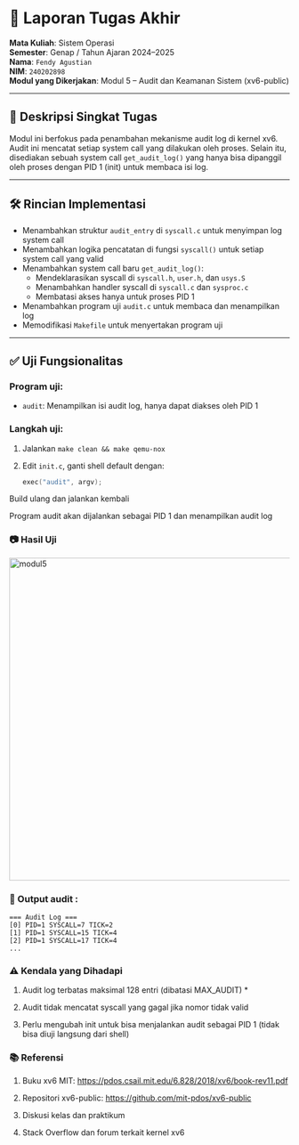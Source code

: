 # 📝 Laporan Tugas Akhir

**Mata Kuliah**: Sistem Operasi  
**Semester**: Genap / Tahun Ajaran 2024–2025  
**Nama**: `Fendy Agustian`  
**NIM**: `240202898`  
**Modul yang Dikerjakan**: Modul 5 – Audit dan Keamanan Sistem (xv6-public)

---

## 📌 Deskripsi Singkat Tugas

Modul ini berfokus pada penambahan mekanisme audit log di kernel xv6. Audit ini mencatat setiap system call yang dilakukan oleh proses. Selain itu, disediakan sebuah system call `get_audit_log()` yang hanya bisa dipanggil oleh proses dengan PID 1 (init) untuk membaca isi log.

---

## 🛠️ Rincian Implementasi

* Menambahkan struktur `audit_entry` di `syscall.c` untuk menyimpan log system call
* Menambahkan logika pencatatan di fungsi `syscall()` untuk setiap system call yang valid
* Menambahkan system call baru `get_audit_log()`:
  * Mendeklarasikan syscall di `syscall.h`, `user.h`, dan `usys.S`
  * Menambahkan handler syscall di `syscall.c` dan `sysproc.c`
  * Membatasi akses hanya untuk proses PID 1
* Menambahkan program uji `audit.c` untuk membaca dan menampilkan log
* Memodifikasi `Makefile` untuk menyertakan program uji

---

## ✅ Uji Fungsionalitas

### Program uji:
* `audit`: Menampilkan isi audit log, hanya dapat diakses oleh PID 1

### Langkah uji:
1. Jalankan `make clean && make qemu-nox`
2. Edit `init.c`, ganti shell default dengan:

   ```c
   exec("audit", argv);
Build ulang dan jalankan kembali

Program audit akan dijalankan sebagai PID 1 dan menampilkan audit log

### 📷 Hasil Uji
<img width="854" height="580" alt="modul5" src="https://github.com/user-attachments/assets/b3018d66-9126-4d40-a3f2-c786fd62f81f" />


### 📍 Output audit :

```
=== Audit Log ===
[0] PID=1 SYSCALL=7 TICK=2
[1] PID=1 SYSCALL=15 TICK=4
[2] PID=1 SYSCALL=17 TICK=4
...
```


### ⚠️ Kendala yang Dihadapi

 
1. Audit log terbatas maksimal 128 entri (dibatasi MAX_AUDIT) *

2. Audit tidak mencatat syscall yang gagal jika nomor tidak valid

3. Perlu mengubah init untuk bisa menjalankan audit sebagai PID 1 (tidak bisa diuji langsung dari shell)

### 📚 Referensi

1. Buku xv6 MIT: https://pdos.csail.mit.edu/6.828/2018/xv6/book-rev11.pdf

2. Repositori xv6-public: https://github.com/mit-pdos/xv6-public

3. Diskusi kelas dan praktikum

4. Stack Overflow dan forum terkait kernel xv6
